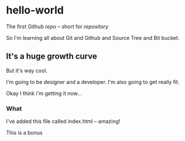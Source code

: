 # hello-world
The first Github *repo* – short for *repository*  

So I'm learning all about Git and Github and Source Tree and Bit bucket.

## It's a huge growth curve
But it's way cool.

I'm going to be designer and a developer. I'm also going to get really fit.

Okay I think i'm getting it now...

### What

I've added this file called index.html – amazing!

This is a bonus
